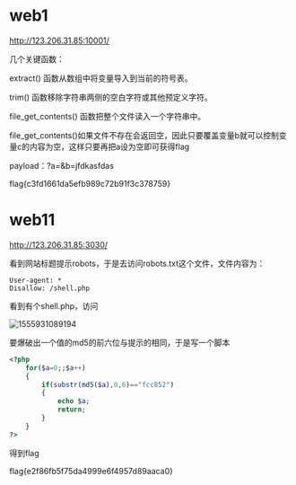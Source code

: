 # web1

http://123.206.31.85:10001/

几个关键函数：

extract() 函数从数组中将变量导入到当前的符号表。

trim() 函数移除字符串两侧的空白字符或其他预定义字符。

file_get_contents() 函数把整个文件读入一个字符串中。

file_get_contents()如果文件不存在会返回空，因此只要覆盖变量b就可以控制变量c的内容为空，这样只要再把a设为空即可获得flag

payload：?a=&b=jfdkasfdas

flag{c3fd1661da5efb989c72b91f3c378759}



# web11

<http://123.206.31.85:3030/>

看到网站标题提示robots，于是去访问robots.txt这个文件，文件内容为：

```
User-agent: *
Disallow: /shell.php
```

看到有个shell.php，访问

![1555931089194](https://imgchr.com/i/EnwzTO)

要爆破出一个值的md5的前六位与提示的相同，于是写一个脚本

```php
<?php
	for($a=0;;$a++)
	{
		if(substr(md5($a),0,6)=="fcc852")
		{
			echo $a;
			return;
		}
	}
?>
```

得到flag

flag{e2f86fb5f75da4999e6f4957d89aaca0}
